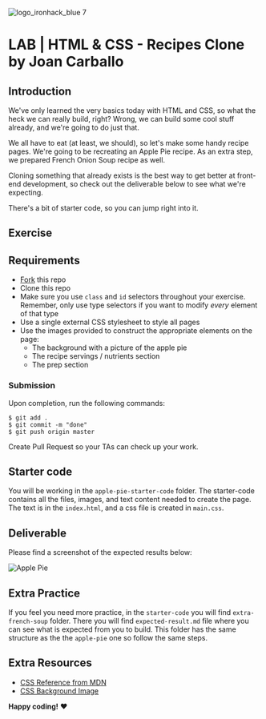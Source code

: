 ![logo_ironhack_blue 7](https://user-images.githubusercontent.com/23629340/40541063-a07a0a8a-601a-11e8-91b5-2f13e4e6b441.png)

# LAB | HTML & CSS - Recipes Clone by Joan Carballo

## Introduction

We've only learned the very basics today with HTML and CSS, so what the heck we can really build, right? Wrong, we can build some cool stuff already, and we're going to do just that.

We all have to eat (at least, we should), so let's make some handy recipe pages. We're going to be recreating an Apple Pie recipe. As an extra step, we prepared French Onion Soup recipe as well.

Cloning something that already exists is the best way to get better at front-end development, so check out the deliverable below to see what we're expecting.

There's a bit of starter code, so you can jump right into it.

## Exercise

## Requirements

- [Fork](https://guides.github.com/activities/forking/) this repo
- Clone this repo
- Make sure you use `class` and `id` selectors throughout your exercise. Remember, only use type selectors if you want to modify *every* element of that type
- Use a single external CSS stylesheet to style all pages
- Use the images provided to construct the appropriate elements on the page:
  - The background with a picture of the apple pie 
  - The recipe servings / nutrients section
  - The prep section

### Submission

Upon completion, run the following commands:
```
$ git add .
$ git commit -m "done"
$ git push origin master
```
Create Pull Request so your TAs can check up your work.

## Starter code

You will be working in the `apple-pie-starter-code` folder. The starter-code contains all the files, images, and text content needed to create the page. The text is in the `index.html`, and a css file is created in `main.css`.

## Deliverable

Please find a screenshot of the expected results below:

![Apple Pie](https://i.imgur.com/lGGM68Q.jpg)
<!-- ![French Onion](https://i.imgur.com/uepu2DO.jpg) -->

## Extra Practice
If you feel you need more practice, in the `starter-code` you will find `extra-french-soup` folder. There you will find `expected-result.md` file where you can see what is expected from you to build. This folder has the same structure as the the `apple-pie` one so follow the same steps. 

## Extra Resources

- [CSS Reference from MDN](https://developer.mozilla.org/en-US/docs/Web/CSS)
- [CSS Background Image](https://developer.mozilla.org/en/docs/Web/CSS/background-image)

__Happy coding!__ :heart:
